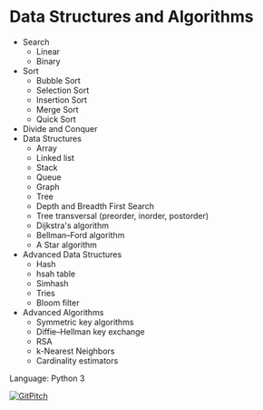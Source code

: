 # Data Structures and Algorithms

* Search 
    * Linear
    * Binary
* Sort 
    * Bubble Sort
    * Selection Sort
    * Insertion Sort
    * Merge Sort
    * Quick Sort
* Divide and Conquer
* Data Structures
    * Array
    * Linked list
    * Stack
    * Queue
    * Graph
    * Tree
    * Depth and Breadth First Search
    * Tree transversal (preorder, inorder, postorder)
    * Dijkstra's algorithm
    * Bellman–Ford algorithm
    * A Star algorithm
* Advanced Data Structures
    * Hash
    * hsah table
    * Simhash
    * Tries
    * Bloom filter
* Advanced Algorithms
    * Symmetric key algorithms
    * Diffie–Hellman key exchange
    * RSA
    * k-Nearest Neighbors
    * Cardinality estimators

Language: Python 3

[![GitPitch](https://gitpitch.com/assets/badge.svg)](https://gitpitch.com/Oscar-Oliveira/dsa/master?grs=github&t=white)
